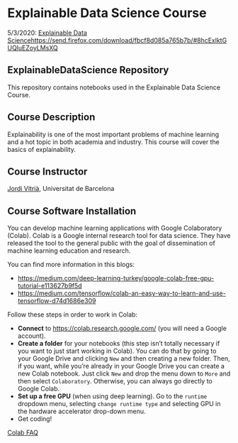 # Explainable Data Science Course

5/3/2020: [Explainable Data Science]()https://send.firefox.com/download/fbcf8d085a765b7b/#8hcExlktGUQluEZoyLMsXQ

## ExplainableDataScience Repository

This repository contains notebooks used in the Explainable Data Science Course.

## Course Description

Explainability is one of the most important problems of machine learning and a hot topic in both academia and industry. This course will cover the basics of explainability.

## Course Instructor

[Jordi Vitrià](https://algorismes.github.io/), Universitat de Barcelona

## Course Software Installation 

You can develop machine learning applications with Google Colaboratory (Colab). Colab is a Google internal research tool for data science. They have released the tool to the general public with the goal of dissemination of machine learning education and research. 

You can find more information in this blogs: 
+ https://medium.com/deep-learning-turkey/google-colab-free-gpu-tutorial-e113627b9f5d
+ https://medium.com/tensorflow/colab-an-easy-way-to-learn-and-use-tensorflow-d74d1686e309

Follow these steps in order to work in Colab:

+ **Connect** to https://colab.research.google.com/ (you will need a Google account).
+ **Create a folder** for your notebooks (this step isn’t totally necessary if you want to just start working in Colab). You can do that by going to your Google Drive and clicking `New` and then creating a new folder. Then, if you want, while you’re already in your Google Drive you can create a new Colab notebook. Just click `New` and drop the menu down to `More` and then select `Colaboratory`. Otherwise, you can always go directly to Google Colab.
+ **Set up a free GPU** (when using deep learning). Go to the `runtime` dropdown menu, selecting `change runtime type` and selecting GPU in the hardware accelerator drop-down menu.
+ Get coding!

[Colab FAQ](https://research.google.com/colaboratory/faq.html)

